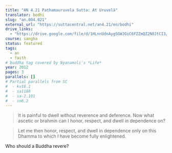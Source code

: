```yaml
---
title: "AN 4.21 Paṭhamauruvela Sutta: At Uruvelā"
translator: bodhi
slug: "an.004.021"
external_url: "https://suttacentral.net/an4.21/en/bodhi"
drive_links:
  - "https://drive.google.com/file/d/1HLnnUdnAygSGWJGiC6FZZmQZ2N8JtCI3/view?usp=drivesdk"
course: sangha
status: featured
tags:
  - an
  - faith
# buddha tag covered by Nyanamoli's *Life*
year: 2012
pages: 3
parallels: []
# Partial parallels from SC
#  - kv18.1
#  - sa1188
#  - sa-2.101
#  - sn6.2
---
```


> It is painful to dwell without reverence and deference. Now what ascetic or brahmin can I honor, respect, and dwell in dependence on?

> Let me then honor, respect, and dwell in dependence only on this Dhamma to which I have become fully enlightened.

Who should a Buddha revere?
